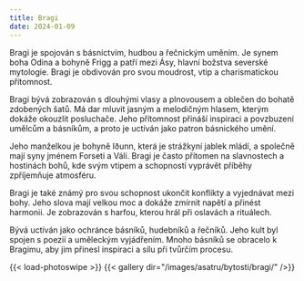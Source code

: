```yaml
---
title: Bragi
date: 2024-01-09
---
```


Bragi je spojován s básnictvím, hudbou a řečnickým uměním. Je synem boha Odina a bohyně Frigg a patří mezi Ásy, hlavní božstva severské mytologie. Bragi je obdivován pro svou moudrost, vtip a charismatickou přítomnost.

Bragi bývá zobrazován s dlouhými vlasy a plnovousem a oblečen do bohatě zdobených šatů. Má dar mluvit jasným a melodičným hlasem, kterým dokáže okouzlit posluchače. Jeho přítomnost přináší inspiraci a povzbuzení umělcům a básníkům, a proto je uctíván jako patron básnického umění.

Jeho manželkou je bohyně Iðunn, která je strážkyní jablek mládí, a společně mají syny jménem Forseti a Váli. Bragi je často přítomen na slavnostech a hostinách bohů, kde svým vtipem a schopností vyprávět příběhy zpříjemňuje atmosféru.

Bragi je také známý pro svou schopnost ukončit konflikty a vyjednávat mezi bohy. Jeho slova mají velkou moc a dokáže zmírnit napětí a přinést harmonii. Je zobrazován s harfou, kterou hrál při oslavách a rituálech.

Bývá uctíván jako ochránce básníků, hudebníků a řečníků. Jeho kult byl spojen s poezií a uměleckým vyjádřením. Mnoho básníků se obracelo k Bragimu, aby jim přinesl inspiraci a sílu při tvůrčím procesu.

{{< load-photoswipe >}}
{{< gallery dir="/images/asatru/bytosti/bragi/" />}}
